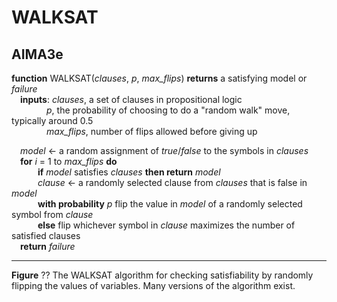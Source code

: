 # WALKSAT

## AIMA3e
__function__ WALKSAT(_clauses_, _p_, _max\_flips_) __returns__ a satisfying model or _failure_  
&emsp;__inputs__: _clauses_, a set of clauses in propositional logic  
&emsp;&emsp;&emsp;&emsp;_p_, the probability of choosing to do a "random walk" move, typically around 0.5  
&emsp;&emsp;&emsp;&emsp;_max\_flips_, number of flips allowed before giving up  

&emsp;_model_ &larr; a random assignment of _true_/_false_ to the symbols in _clauses_  
&emsp;__for__ _i_ = 1 to _max\_flips_ __do__  
&emsp;&emsp;&emsp;__if__ _model_ satisfies _clauses_ __then return__ _model_  
&emsp;&emsp;&emsp;_clause_ &larr; a randomly selected clause from _clauses_ that is false in _model_  
&emsp;&emsp;&emsp;__with probability__ _p_ flip the value in _model_ of a randomly selected symbol from _clause_  
&emsp;&emsp;&emsp;__else__ flip whichever symbol in _clause_ maximizes the number of satisfied clauses  
&emsp;__return__ _failure_  

---
__Figure__ ?? The WALKSAT algorithm for checking satisfiability by randomly flipping the values of variables. Many versions of the algorithm exist.